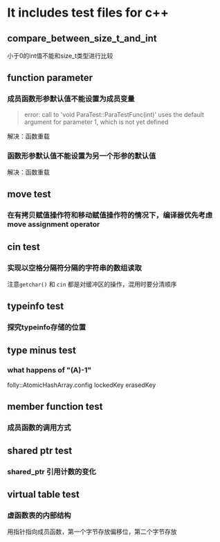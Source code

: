 # It includes test files for c++

## compare_between_size_t_and_int
小于0的int值不能和size_t类型进行比较  

## function parameter
### 成员函数形参默认值不能设置为成员变量
> error: call to 'void ParaTest::ParaTestFunc(int)' uses the default argument for parameter 1, which is not yet defined  

解决：函数重载

### 函数形参默认值不能设置为另一个形参的默认值
解决：函数重载  

## move test
###  在有拷贝赋值操作符和移动赋值操作符的情况下，编译器优先考虑move assignment operator

## cin test
### 实现以空格分隔符分隔的字符串的数组读取 
注意`getchar()` 和 `cin` 都是对缓冲区的操作，混用时要分清顺序  

## typeinfo test
### 探究typeinfo存储的位置

## type minus test
### what happens of "(A)-1" 
folly::AtomicHashArray.config lockedKey erasedKey  

## member function test
### 成员函数的调用方式

## shared ptr test
### shared_ptr 引用计数的变化

## virtual table test
### 虚函数表的内部结构
用指针指向成员函数，第一个字节存放偏移位，第二个字节存放  




